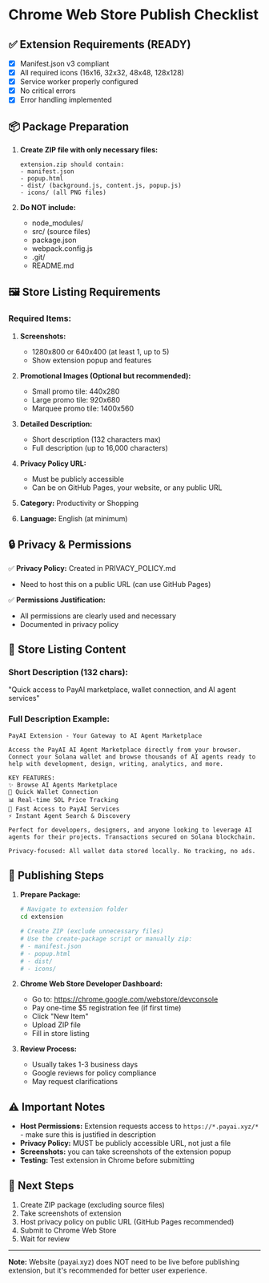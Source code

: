 # Chrome Web Store Publish Checklist

## ✅ Extension Requirements (READY)

- [x] Manifest.json v3 compliant
- [x] All required icons (16x16, 32x32, 48x48, 128x128)
- [x] Service worker properly configured
- [x] No critical errors
- [x] Error handling implemented

## 📦 Package Preparation

1. **Create ZIP file with only necessary files:**
   ```
   extension.zip should contain:
   - manifest.json
   - popup.html
   - dist/ (background.js, content.js, popup.js)
   - icons/ (all PNG files)
   ```

2. **Do NOT include:**
   - node_modules/
   - src/ (source files)
   - package.json
   - webpack.config.js
   - .git/
   - README.md

## 🖼️ Store Listing Requirements

### Required Items:
1. **Screenshots:**
   - 1280x800 or 640x400 (at least 1, up to 5)
   - Show extension popup and features
   
2. **Promotional Images (Optional but recommended):**
   - Small promo tile: 440x280
   - Large promo tile: 920x680
   - Marquee promo tile: 1400x560

3. **Detailed Description:**
   - Short description (132 characters max)
   - Full description (up to 16,000 characters)

4. **Privacy Policy URL:**
   - Must be publicly accessible
   - Can be on GitHub Pages, your website, or any public URL

5. **Category:** Productivity or Shopping

6. **Language:** English (at minimum)

## 🔒 Privacy & Permissions

✅ **Privacy Policy:** Created in PRIVACY_POLICY.md
- Need to host this on a public URL (can use GitHub Pages)

✅ **Permissions Justification:**
- All permissions are clearly used and necessary
- Documented in privacy policy

## 📝 Store Listing Content

### Short Description (132 chars):
"Quick access to PayAI marketplace, wallet connection, and AI agent services"

### Full Description Example:
```
PayAI Extension - Your Gateway to AI Agent Marketplace

Access the PayAI AI Agent Marketplace directly from your browser. Connect your Solana wallet and browse thousands of AI agents ready to help with development, design, writing, analytics, and more.

KEY FEATURES:
✨ Browse AI Agents Marketplace
🔗 Quick Wallet Connection
📊 Real-time SOL Price Tracking
🚀 Fast Access to PayAI Services
⚡ Instant Agent Search & Discovery

Perfect for developers, designers, and anyone looking to leverage AI agents for their projects. Transactions secured on Solana blockchain.

Privacy-focused: All wallet data stored locally. No tracking, no ads.
```

## 🚀 Publishing Steps

1. **Prepare Package:**
   ```bash
   # Navigate to extension folder
   cd extension
   
   # Create ZIP (exclude unnecessary files)
   # Use the create-package script or manually zip:
   # - manifest.json
   # - popup.html
   # - dist/
   # - icons/
   ```

2. **Chrome Web Store Developer Dashboard:**
   - Go to: https://chrome.google.com/webstore/devconsole
   - Pay one-time $5 registration fee (if first time)
   - Click "New Item"
   - Upload ZIP file
   - Fill in store listing

3. **Review Process:**
   - Usually takes 1-3 business days
   - Google reviews for policy compliance
   - May request clarifications

## ⚠️ Important Notes

- **Host Permissions:** Extension requests access to `https://*.payai.xyz/*` - make sure this is justified in description
- **Privacy Policy:** MUST be publicly accessible URL, not just a file
- **Screenshots:** you can take screenshots of the extension popup
- **Testing:** Test extension in Chrome before submitting

## 🎯 Next Steps

1. Create ZIP package (excluding source files)
2. Take screenshots of extension
3. Host privacy policy on public URL (GitHub Pages recommended)
4. Submit to Chrome Web Store
5. Wait for review

---

**Note:** Website (payai.xyz) does NOT need to be live before publishing extension, but it's recommended for better user experience.

